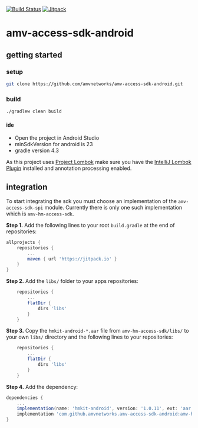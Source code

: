 [![Build Status](https://travis-ci.org/amvnetworks/amv-access-sdk-android.svg?branch=master)](https://travis-ci.org/amvnetworks/amv-access-sdk-android)
[![Jitpack](https://jitpack.io/v/amvnetworks/amv-access-sdk-android.svg)](https://jitpack.io/#amvnetworks/amv-access-sdk-android)


amv-access-sdk-android
======================

## getting started
### setup
```bash
git clone https://github.com/amvnetworks/amv-access-sdk-android.git
```

### build
```bash
./gradlew clean build
```

#### ide
* Open the project in Android Studio
* minSdkVersion for android is 23
* gradle version 4.3

As this project uses [Project Lombok](https://projectlombok.org/) make sure you have the
[IntelliJ Lombok Plugin](https://github.com/mplushnikov/lombok-intellij-plugin) installed and
annotation processing enabled.


## integration
To start integrating the sdk you must choose an implementation of the `amv-access-sdk-spi` module.
Currently there is only one such implementation which is `amv-hm-access-sdk`.

**Step 1.** Add the following lines to your root `build.gradle` at the end of repositories:
```groovy
allprojects {
    repositories {
        ...
        maven { url 'https://jitpack.io' }
    }
}
```

**Step 2.** Add the `libs/` folder to your apps repositories:
```groovy
    repositories {
        ...
        flatDir {
            dirs 'libs'
        }
    }
```

**Step 3.** Copy the `hmkit-android-*.aar` file from `amv-hm-access-sdk/libs/` to your own `libs/` directory and the following lines to your repositories:
```groovy
    repositories {
        ...
        flatDir {
            dirs 'libs'
        }
    }
```

**Step 4.** Add the dependency:

```groovy
dependencies {
    ...
    implementation(name: 'hmkit-android', version: '1.0.11', ext: 'aar')
    implementation 'com.github.amvnetworks.amv-access-sdk-android:amv-hm-access-sdk:v0.0.1'
}
```

    
